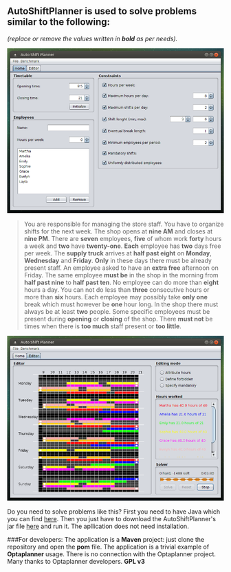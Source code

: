## AutoShiftPlanner is used to solve problems similar to the following:
*(replace or remove the values ​​written in **bold** as per needs).*

![Screenshot settings](data/Screenshot_1_ASP.png)

> You are responsible for managing the store staff. You have to organize shifts for the next week. The shop opens at **nine AM** and closes at **nine PM**. There are **seven** employees, **five** of whom work **forty** hours a week and **two** have **twenty-one**. **Each** employee has **two** days free per week. The **supply truck** arrives at **half past eight** on **Monday**, **Wednesday** and **Friday**. **Only** in these days there must be already present staff. An employee asked to have an **extra free** afternoon on Friday. The same employee **must be** in the shop in the morning from **half past nine** to **half past ten**. No employee can do more than **eight** hours a day. You can not do less than **three** consecutive hours or more than **six** hours. Each employee may possibly take **only one** break which must however be **one** hour long. In the shop there must always be at least **two** people. Some specific employees must be present during **opening** or **closing** of the shop. There **must not** be times when there is **too much** staff present or **too little**.

![Screenshot editor](data/Screenshot_2_ASP.png)

Do you need to solve problems like this? First you need to have Java which you can find [here](https://java.com). Then you just have to download the AutoShiftPlanner's jar file [here](AutoShiftPlanner-0.1.0-jar-with-dependencies.jar) and run it. The apllication does not need installation.


###For developers:
The application is a **Maven** project: just clone the repository and open the **pom** file. The application is a trivial example of **Optaplanner** usage. There is no connection with the Optaplanner project. Many thanks to Optaplanner developers. **GPL v3**